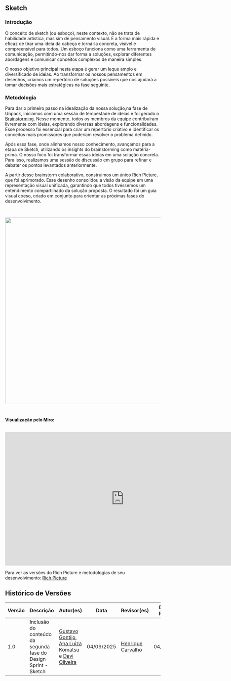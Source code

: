 ## Sketch

### Introdução

O conceito de sketch (ou esboço), neste contexto, não se trata de habilidade artística, mas sim de pensamento visual. É a forma mais rápida e eficaz de tirar uma ideia da cabeça e torná-la concreta, visível e compreensível para todos. Um esboço funciona como uma ferramenta de comunicação, permitindo-nos dar forma a soluções, explorar diferentes abordagens e comunicar conceitos complexos de maneira simples.

O nosso objetivo principal nesta etapa é gerar um leque amplo e diversificado de ideias. Ao transformar os nossos pensamentos em desenhos, criamos um repertório de soluções possíveis que nos ajudará a tomar decisões mais estratégicas na fase seguinte.

### Metodologia

Para dar o primeiro passo na idealização da nossa solução,na fase de Unpack, iniciamos com uma sessão de tempestade de ideias e foi gerado o [Brainstorming](Base/1.2.2.Brainstorming.md). Nesse momento, todos os membros da equipe contribuíram livremente com ideias, explorando diversas abordagens e funcionalidades. Esse processo foi essencial para criar um repertório criativo e identificar os conceitos mais promissores que poderiam resolver o problema definido.

Após essa fase, onde alinhamos nosso conhecimento, avançamos para a etapa de Sketch, utilizando os insights do brainstorming como matéria-prima. O nosso foco foi transformar essas ideias em uma solução concreta. Para isso, realizamos uma sessão de discussão em grupo para refinar e debater os pontos levantados anteriormente.

A partir desse brainstorm colaborativo, construímos um único Rich Picture, que foi aprimorado. Esse desenho consolidou a visão da equipe em uma representação visual unificada, garantindo que todos tivéssemos um entendimento compartilhado da solução proposta. O resultado foi um guia visual coeso, criado em conjunto para orientar as próximas fases do desenvolvimento.

<br>
<p align="center">
  <img src="https://raw.githubusercontent.com/UnBArqDsw2025-2-Turma02/2025.2_T02_G4_SustentabilidadeJ-_Entrega_01/refs/heads/docs/rich_picturev2/assets/foco_2/richpicture_v2.0.jpg" width="600">
</p>
<br>

**Visualização pelo Miro:**

<br>
<iframe width="768" height="432" src="https://miro.com/app/board/uXjVJM6WU2s=/" frameborder="0" scrolling="no" allow="fullscreen; clipboard-read; clipboard-write" allowfullscreen></iframe>

Para ver as versões do Rich Picture e metodologias de seu desenvolvimento: [Rich Picture](Base/1.2.1.Rich_picture.md)

## Histórico de Versões

| Versão | Descrição                            | Autor(es)                                                                                         | Data       | Revisor(es)                                                                                                 | Data de Revisão |
| ------ | ------------------------------------ | ------------------------------------------------------------------------------------------------- | ---------- | ----------------------------------------------------------------------------------------------------------- | --------- |
| 1.0    | Inclusão do conteúdo da segunda fase do Design Sprint - Sketch | [Gustavo Gontijo](https://https://github.com/Guga301104), [Ana Luiza Komatsu](https://github.com/luluaroeira) e [Davi Oliveira](https://https://github.com/daviRolvr) | 04/09/2025 | [Henrique Carvalho](https://github.com/henriquecarv3) | 04/09/2025|
